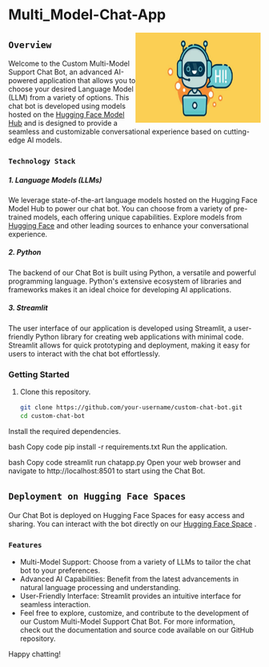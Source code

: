 # Multi_Model-Chat-App 

<img align="right" width="250" height="180" src="assets/chatbot.jpg">

## `Overview`

Welcome to the Custom Multi-Model Support Chat Bot, an advanced AI-powered application that allows you to choose your desired Language Model (LLM) from a variety of options. This chat bot is developed using models hosted on the [Hugging Face Model Hub](https://huggingface.co/models) and is designed to provide a seamless and customizable conversational experience based on cutting-edge AI models.




### `Technology Stack`

##### 1. Language Models (LLMs)

We leverage state-of-the-art language models hosted on the Hugging Face Model Hub to power our chat bot. You can choose from a variety of pre-trained models, each offering unique capabilities. Explore models from [Hugging Face](https://huggingface.co/models) and other leading sources to enhance your conversational experience.

##### 2. Python

The backend of our Chat Bot is built using Python, a versatile and powerful programming language. Python's extensive ecosystem of libraries and frameworks makes it an ideal choice for developing AI applications.

##### 3. Streamlit

The user interface of our application is developed using Streamlit, a user-friendly Python library for creating web applications with minimal code. Streamlit allows for quick prototyping and deployment, making it easy for users to interact with the chat bot effortlessly.

### Getting Started

1. Clone this repository.
   ```bash
   git clone https://github.com/your-username/custom-chat-bot.git
   cd custom-chat-bot
Install the required dependencies.

bash
Copy code
pip install -r requirements.txt
Run the application.

bash
Copy code
streamlit run chatapp.py
Open your web browser and navigate to http://localhost:8501 to start using the Chat Bot.


## `Deployment on Hugging Face Spaces`
Our Chat Bot is deployed on Hugging Face Spaces for easy access and sharing. You can interact with the bot directly on our [Hugging Face Space](https://huggingface.co/spaces/Saurabhgk18/custome_chatbot) .

### `Features`     
 - Multi-Model Support: Choose from a variety of LLMs to tailor the chat bot to your preferences.         
 - Advanced AI Capabilities: Benefit from the latest advancements in natural language processing and understanding.       
 - User-Friendly Interface: Streamlit provides an intuitive interface for seamless interaction.      
 - Feel free to explore, customize, and contribute to the development of our Custom Multi-Model Support Chat Bot. For more information,      
   check out the documentation and source code available on our GitHub repository.

Happy chatting!
